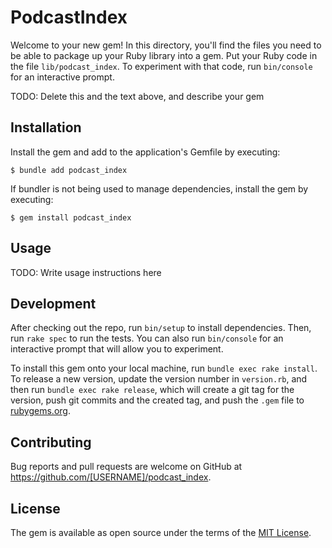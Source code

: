 # PodcastIndex

Welcome to your new gem! In this directory, you'll find the files you need to be able to package up your Ruby library into a gem. Put your Ruby code in the file `lib/podcast_index`. To experiment with that code, run `bin/console` for an interactive prompt.

TODO: Delete this and the text above, and describe your gem

## Installation

Install the gem and add to the application's Gemfile by executing:

    $ bundle add podcast_index

If bundler is not being used to manage dependencies, install the gem by executing:

    $ gem install podcast_index

## Usage

TODO: Write usage instructions here

## Development

After checking out the repo, run `bin/setup` to install dependencies. Then, run `rake spec` to run the tests. You can also run `bin/console` for an interactive prompt that will allow you to experiment.

To install this gem onto your local machine, run `bundle exec rake install`. To release a new version, update the version number in `version.rb`, and then run `bundle exec rake release`, which will create a git tag for the version, push git commits and the created tag, and push the `.gem` file to [rubygems.org](https://rubygems.org).

## Contributing

Bug reports and pull requests are welcome on GitHub at https://github.com/[USERNAME]/podcast_index.

## License

The gem is available as open source under the terms of the [MIT License](https://opensource.org/licenses/MIT).
